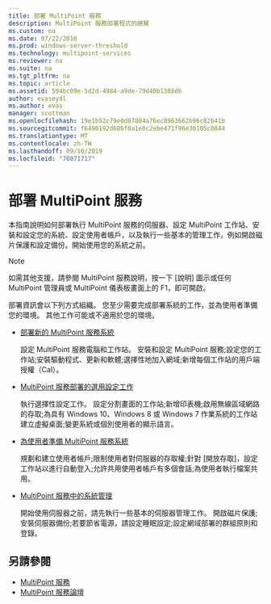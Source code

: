 ```yaml
---
title: 部署 MultiPoint 服務
description: MultiPoint 服務部署程式的總覽
ms.custom: na
ms.date: 07/22/2016
ms.prod: windows-server-threshold
ms.technology: multipoint-services
ms.reviewer: na
ms.suite: na
ms.tgt_pltfrm: na
ms.topic: article
ms.assetid: 594bc09e-5d2d-4984-a9de-79d40b1308d6
author: evaseydl
ms.author: evas
manager: scottman
ms.openlocfilehash: 19e1b52c79e0d87804a76ec8963662b96c82b41b
ms.sourcegitcommit: f6490192d686f0a1e0c2ebe471f98e30105c0844
ms.translationtype: MT
ms.contentlocale: zh-TW
ms.lasthandoff: 09/10/2019
ms.locfileid: "70871717"
---
```

# <a name="deploying-multipoint-services"></a>部署 MultiPoint 服務
本指南說明如何部署執行 MultiPoint 服務的伺服器、設定 MultiPoint 工作站、安裝和設定您的系統、設定使用者帳戶，以及執行一些基本的管理工作，例如開啟磁片保護和設定備份。開始使用您的系統之前。  
  
> [!NOTE]  
> 如需其他支援，請參閱 MultiPoint 服務說明，按一下 [說明] 圖示或任何 MultiPoint 管理員或 MultiPoint 儀表板畫面上的 F1，即可開啟。  
  
部署資訊會以下列方式組織。 您至少需要完成部署系統的工作，並為使用者準備您的環境。 其他工作可能或不適用於您的環境。 
-   [部署新的 MultiPoint 服務系統](Deploy-a-new-MultiPoint-services-system.md)  
  
    設定 MultiPoint 服務電腦和工作站。 安裝和設定 MultiPoint 服務;設定您的工作站;安裝驅動程式、更新和軟體;選擇性地加入網域;新增每個工作站的用戶端授權（Cal）。  
  
-   [MultiPoint 服務部署的選用設定工作](Optional-configuration-tasks-for-a-MultiPoint-services-deployment.md)  
  
    執行選擇性設定工作。 設定分割畫面的工作站;新增印表機;啟用無線區域網路的存取;為具有 Windows 10、Windows 8 或 Windows 7 作業系統的工作站建立虛擬桌面;變更系統或個別使用者的顯示語言。  
  
-   [為使用者準備 MultiPoint 服務系統](Prepare-your-MultiPoint-services-system-for-users.md)  
  
    規劃和建立使用者帳戶;限制使用者對伺服器的存取權;針對 [開放存取]，設定工作站以進行自動登入;允許共用使用者帳戶有多個會話;為使用者執行檔案共用。  
  
-   [MultiPoint 服務中的系統管理](System-administration-in-MultiPoint-services.md)  
  
    開始使用伺服器之前，請先執行一些基本的伺服器管理工作。 開啟磁片保護;安裝伺服器備份;若要節省電源，請設定睡眠設定;設定網域部署的群組原則和登錄。  
  
## <a name="see-also"></a>另請參閱  
  
- [MultiPoint 服務](MultiPoint-Services.md)
-   [MultiPoint 服務論壇](https://social.technet.microsoft.com/Forums/windowsserver/home?forum=windowsmultipointserver&filter=alltypes&sort=lastpostdesc)  
  
